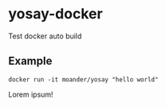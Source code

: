 # yosay-docker
Test docker auto build

## Example

    docker run -it moander/yosay "hello world"
    

Lorem ipsum!

